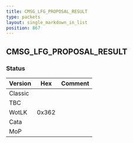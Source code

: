 ```yaml
---
title: CMSG_LFG_PROPOSAL_RESULT
type: packets
layout: single_markdown_in_list
position: 867
---
```


## CMSG_LFG_PROPOSAL_RESULT

### Status

Version    | Hex        | Comment
---------- | ---------- | ---------- 
Classic    |            | 
TBC        |            | 
WotLK      | 0x362      | 
Cata       |            | 
MoP        |            | 